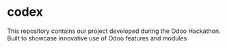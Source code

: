 # codex
This repository contains our project developed during the Odoo Hackathon. Built to showcase innovative use of Odoo features and modules
